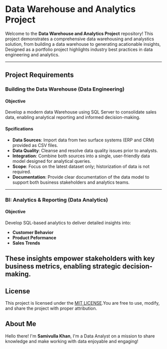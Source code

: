 # Data Warehouse and Analytics Project

Welcome to the **Data Warehouse and Analytics Project** repository! 
This project demonstrates a comprehensive data warehousing and analystics solution, from building a data warehouse to generating acationable insights, Designed as a portfolio project highlights industry best practices in data engineering and analytics. 

---
## Project Requirements

### Building the Data Warehouse (Data Engineering) 

#### Objective 
Develop a modern data Warehouse using SQL Server to consolidate sales data, enabling analytical reporting and informed decision-making.

#### Spcifications 
- **Data Sources**: Import data from two surface systems (ERP and CRM) provided as CSV files.
- **Data Quality**: Cleanse and resolve data quality issues prior to analysts.
- **Integration**: Combine both sources into a single, user-friendly data model designed for analytical queries.
- **Scope**: Focus on the latest dataset only; historization of data is not required.
- **Documentation**: Provide clear documentation of the data model to support both business stakeholders and analytics teams.

---

### BI: Analytics & Reporting (Data Analytics)

#### Objective
Develop SQL-based analytics to deliver detailed insights into:
- **Customer Behavior**
- **Product Peformance**
- **Sales Trends**

These insights empower stakeholders with key business metrics, enabling strategic decision-making.
  ---
 
## License 

This project is licensed under the [MIT LICENSE](LICENSE).You are free to use, modify, and share the project with proper attribution.

## About Me 
Hello there! I'm **Samivulla Khan**, I'm a Data Analyst on a mission to share knowledge and make working with data enjoyable and engaging!
